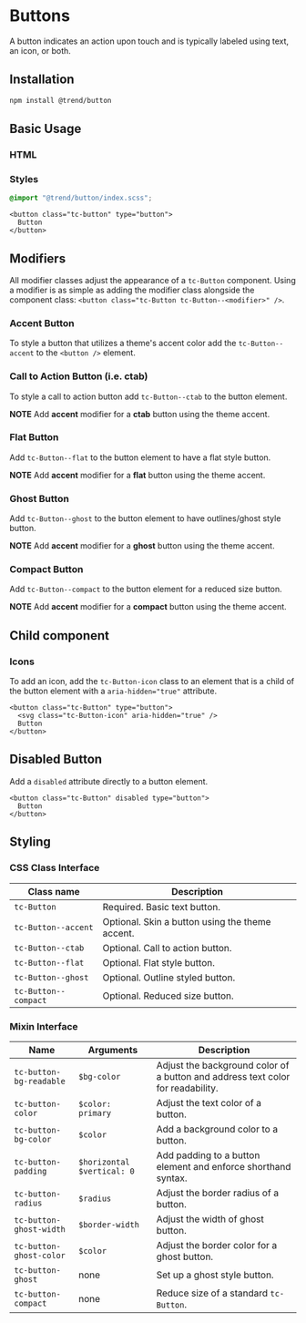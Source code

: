 # Buttons

A button indicates an action upon touch and is typically labeled using text, an icon, or both.

## Installation

```bash
npm install @trend/button
```

## Basic Usage

### HTML

### Styles

```scss
@import "@trend/button/index.scss";
```

```markup
<button class="tc-button" type="button">
  Button
</button>
```

## Modifiers

All modifier classes adjust the appearance of a `tc-Button` component.  Using a modifier is as simple as adding the modifier class alongside the component class: `<button class="tc-Button tc-Button--<modifier>" />`.

### Accent Button

To style a button that utilizes a theme's accent color add the `tc-Button--accent` to the `<button />` element.

### Call to Action Button (i.e. ctab)

To style a call to action button add `tc-Button--ctab` to the button element.

**NOTE** Add **accent** modifier for a **ctab** button using the theme accent.

### Flat Button

Add `tc-Button--flat` to the button element to have a flat style button.

**NOTE** Add **accent** modifier for a **flat** button using the theme accent.

### Ghost Button

Add `tc-Button--ghost` to the button element to have outlines/ghost style button.

**NOTE** Add **accent** modifier for a **ghost** button using the theme accent.

### Compact Button

Add `tc-Button--compact` to the button element for a reduced size button.

**NOTE** Add **accent** modifier for a **compact** button using the theme accent.

## Child component

### Icons

To add an icon, add the `tc-Button-icon` class to an element that is a child of the button element with a `aria-hidden="true"` attribute.

```markup
<button class="tc-Button" type="button">
  <svg class="tc-Button-icon" aria-hidden="true" />
  Button
</button>
```

## Disabled Button

Add a `disabled` attribute directly to a button element.

```markup
<button class="tc-Button" disabled type="button">
  Button
</button>
```

## Styling

### CSS Class Interface

Class name | Description
--- | ---
`tc-Button` | Required.  Basic text button.
`tc-Button--accent` | Optional. Skin a button using the theme accent.
`tc-Button--ctab` | Optional. Call to action button.
`tc-Button--flat` | Optional. Flat style button.
`tc-Button--ghost` | Optional.  Outline styled button.
`tc-Button--compact` | Optional.  Reduced size button.

### Mixin Interface

Name | Arguments |  Description
--- | --- | ---
`tc-button-bg-readable` | `$bg-color` | Adjust the background color of a button and address text color for readability.
`tc-button-color` | `$color: primary` | Adjust the text color of a button.
`tc-button-bg-color` | `$color` | Add a background color to a button.
`tc-button-padding` | `$horizontal` `$vertical: 0` | Add padding to a button element and enforce shorthand syntax.
`tc-button-radius` | `$radius` | Adjust the border radius of a button.
`tc-button-ghost-width` | `$border-width` | Adjust the width of ghost button.
`tc-button-ghost-color` | `$color` | Adjust the border color for a ghost button.
`tc-button-ghost` | none | Set up a ghost style button.
`tc-button-compact` | none | Reduce size of a standard `tc-Button`.
